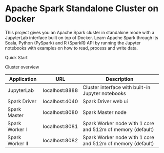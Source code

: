 # Apache Spark Standalone Cluster on Docker


This project gives you an Apache Spark cluster in standalone mode with a JupyterLab interface built on top of Docker. Learn Apache Spark through its Scala, Python (PySpark) and R (SparkR) API by running the Jupyter notebooks with examples on how to read, process and write data.


Quick Start

Cluster overview

| Application   | URL               | Description                                 |
| ------------- | ----------------- | ------------------------------------------- |
| JupyterLab    | localhost:8888    | Cluster interface with built-in Jupyter notebooks |
| Spark Driver  | localhost:4040    | Spark Driver web ui                          |
| Spark Master  | localhost:8080    | Spark Master node                            |
| Spark Worker I| localhost:8081    | Spark Worker node with 1 core and 512m of memory (default) |
| Spark Worker II| localhost:8082   | Spark Worker node with 1 core and 512m of memory (default) |

